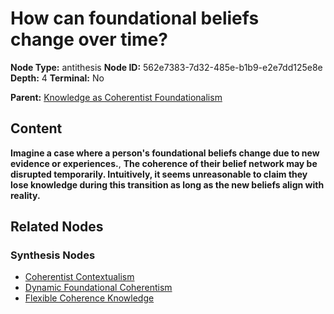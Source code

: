 # How can foundational beliefs change over time?

**Node Type:** antithesis
**Node ID:** 562e7383-7d32-485e-b1b9-e2e7dd125e8e
**Depth:** 4
**Terminal:** No

**Parent:** [Knowledge as Coherentist Foundationalism](knowledge-as-coherentist-foundationalism-synthesis-16b0f1c6-29a8-488a-8c57-de6ca566020f.md)

## Content

**Imagine a case where a person's foundational beliefs change due to new evidence or experiences.**, **The coherence of their belief network may be disrupted temporarily. Intuitively, it seems unreasonable to claim they lose knowledge during this transition as long as the new beliefs align with reality.**

## Related Nodes

### Synthesis Nodes

- [Coherentist Contextualism](coherentist-contextualism-synthesis-ca41e84e-ff66-4edd-827e-112dee378e56.md)
- [Dynamic Foundational Coherentism](dynamic-foundational-coherentism-synthesis-5ecc400d-74a6-4bff-9f99-503c85613407.md)
- [Flexible Coherence Knowledge](flexible-coherence-knowledge-synthesis-ebeb6759-f55f-4994-be22-c638c8b71f56.md)
